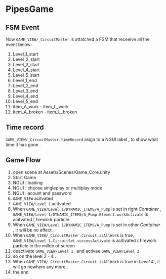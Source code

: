 PipesGame
=========

## FSM Event

Now `GAME_VIEW/_CircuitMaster` is attatched a FSM that receeive all the event below:

1. Level_1_start
1. Level_2_start
1. Level_3_start
1. Level_4_start
1. Level_5_start
1. Level_1_end
1. Level_2_end
1. Level_3_end
1. Level_4_end
1. Level_5_end
1. item_A_work - item_L_work
1. item_A_broken - item_L_broken

## Time record 

`GAME_VIEW/_CircuitMaster.timeRecord` asign to a NGUI label , to show what time it has gone .

## Game Flow

1. open scene at Assets/Scenes/Game_Core.unity
1. Start Game
1. NGUI : loading
1. NGUI : choose singleplay or multiplay mode
1. NGUI : acount and password
1. `GAME_VIEW` acitvated
1. `GAME_VIEW/Level 1` acitvated 
1. When `GAME_VIEW/Level 1/DYNAMIC_ITEMS/A_Pump` is set in right *Container* , `GAME_VIEW/Level 1/DYNAMIC_ITEMS/A_Pump.Element.workActivate` is acitvated ( firework particle
1. When `GAME_VIEW/Level 1/DYNAMIC_ITEMS/A_Pump` is set in other *Container* , it wiil be no effect. 
1. When `GAME_VIEW/_CircuitMaster.Circuit.isAllWork` is true, `GAME_VIEW/Level 1.CircuitSet.successActivate` is acitivated ( firework particle in the millde of screen
1. deactivate `GAME_VIEW/Level 1` , and activae `GAME_VIEW/Level 2`
1. so on the level 2 - 4 .
1. When `GAME_VIEW/_CircuitMaster.Circuit.isAllWork` is true in *Level 4* , it will go nowhere any more .
1. the end

